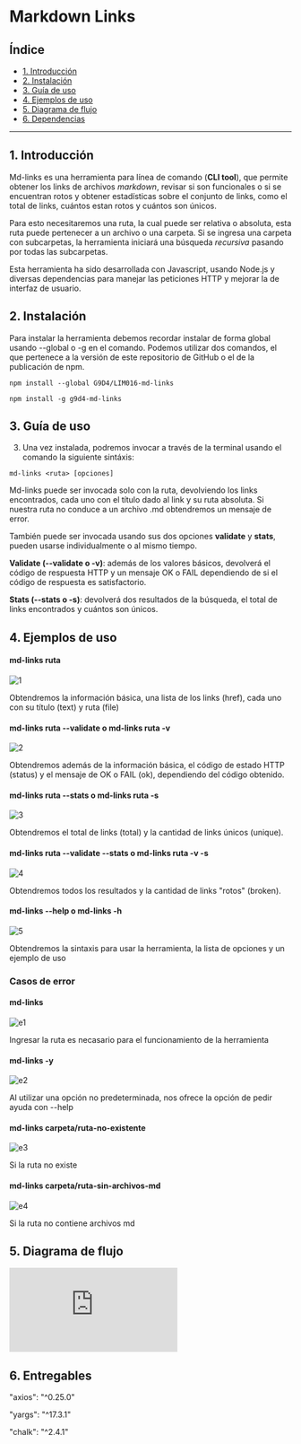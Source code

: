 # Markdown Links

## Índice

* [1. Introducción](#1-introducción)
* [2. Instalación](#2-instalación)
* [3. Guía de uso](#3-guía-de-uso)
* [4. Ejemplos de uso](#4-ejemplos-de-uso)
* [5. Diagrama de flujo](#5-diagrama-de-flujo)
* [6. Dependencias](#6-dependencias)

***

## 1. Introducción

Md-links es una herramienta para línea de comando (**CLI tool**), que permite obtener los links de archivos *markdown*, revisar si son funcionales o si se encuentran rotos y obtener estadísticas sobre el conjunto de links, como el total de links, cuántos estan rotos y cuántos son únicos.

Para esto necesitaremos una ruta, la cual puede ser relativa o absoluta, esta ruta puede pertenecer a un archivo o una carpeta.  Si se ingresa una carpeta con subcarpetas, la herramienta iniciará una búsqueda *recursiva* pasando por todas las subcarpetas.

Esta herramienta ha sido desarrollada con Javascript, usando Node.js y diversas dependencias para manejar las peticiones HTTP y mejorar la de interfaz de usuario.


## 2. Instalación

Para instalar la herramienta debemos recordar instalar de forma global usando --global o -g en el comando.  Podemos utilizar dos comandos, el que pertenece a la versión de este repositorio de GitHub o el de la publicación de npm.

`npm install --global G9D4/LIM016-md-links`

`npm install -g g9d4-md-links`


## 3. Guía de uso

3.	Una vez instalada, podremos invocar a través de la terminal usando el comando la siguiente sintáxis:

`md-links <ruta> [opciones]`

Md-links puede ser invocada solo con la ruta, devolviendo los links encontrados, cada uno con el título dado al link y su ruta absoluta.  Si nuestra ruta no conduce a un archivo .md obtendremos un mensaje de error.  

También puede ser invocada usando sus dos opciones **validate** y **stats**, pueden usarse individualmente o al mismo tiempo.  

**Validate (--validate o -v)**: además de los valores básicos, devolverá el código de respuesta HTTP y un mensaje OK o FAIL dependiendo de si el código de respuesta es satisfactorio.

**Stats (--stats o -s)**: devolverá dos resultados de la búsqueda, el total de links encontrados y cuántos son únicos.


## 4. Ejemplos de uso

#### **md-links ruta**
![1](https://github.com/G9D4/LIM016-md-links/blob/main/imgs/1.PNG)

Obtendremos la información básica, una lista de los links (href), cada uno con su título (text) y ruta (file)


#### **md-links ruta --validate** o **md-links ruta -v**
![2](https://github.com/G9D4/LIM016-md-links/blob/main/imgs/2.PNG)

Obtendremos además de la información básica, el código de estado HTTP (status) y el mensaje de OK o FAIL (ok), dependiendo del código obtenido.


#### **md-links ruta --stats** o **md-links ruta -s**
![3](https://github.com/G9D4/LIM016-md-links/blob/main/imgs/3.PNG)

Obtendremos el total de links (total) y la cantidad de links únicos (unique).


#### **md-links ruta --validate --stats** o **md-links ruta -v -s**
![4](https://github.com/G9D4/LIM016-md-links/blob/main/imgs/4.PNG)

Obtendremos todos los resultados y la cantidad de links "rotos" (broken).


#### **md-links --help** o **md-links -h**
![5](https://github.com/G9D4/LIM016-md-links/blob/main/imgs/5.PNG)

Obtendremos la sintaxis para usar la herramienta, la lista de opciones y un ejemplo de uso



### Casos de error

#### **md-links**

![e1](https://github.com/G9D4/LIM016-md-links/blob/main/imgs/e1.PNG)

Ingresar la ruta es necasario para el funcionamiento de la herramienta


#### **md-links -y**

![e2](https://github.com/G9D4/LIM016-md-links/blob/main/imgs/e2.PNG)

Al utilizar una opción no predeterminada, nos ofrece la opción de pedir ayuda con --help


#### **md-links carpeta/ruta-no-existente**
![e3](https://github.com/G9D4/LIM016-md-links/blob/main/imgs/e3.PNG)

Si la ruta no existe


#### **md-links carpeta/ruta-sin-archivos-md**
![e4](https://github.com/G9D4/LIM016-md-links/blob/main/imgs/e4.PNG)

Si la ruta no contiene archivos md


## 5. Diagrama de flujo

![Diagrama](https://github.com/G9D4/LIM016-md-links/blob/main/diagramas/diagramaAPI.drawio.pdf)

## 6. Entregables

"axios": "^0.25.0"

"yargs": "^17.3.1"

"chalk": "^2.4.1"

